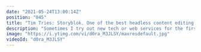 ```yaml
---
date: "2021-05-24T13:00:14Z"
position: "045"
title: "Tim Tries: Storyblok. One of the best headless content editing experiences"
description: "Sometimes I try out new tech or web services for the first time. I give feedback as I go, in real-time. This is the #timtries Series. In this episode I try out the #Storyblok, the headless CMS with NuxtJS as the front-end. \n\nConclusion: It's probably the best headless #CMS editor experience I have seen. The set-up had some hiccups however.\n\nDisclaimer: For this video my opinions are honest and real time. This is truly the first time I tried Storyblok.\n\nStoryblok:\nhttps://www.storyblok.com/\nhttps://twitter.com/storyblok\n\nFollow me here:\nhttps://timbenniks.dev\nhttps://twitter.com/timbenniks\nhttps://github.com/timbenniks"
image: "https://i.ytimg.com/vi/d0ra_M3JLSY/maxresdefault.jpg"
videoId: "d0ra_M3JLSY"
---
```


